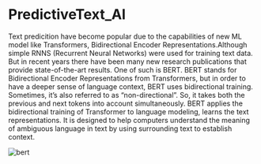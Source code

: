 # PredictiveText_AI

Text predicition have become popular due to the capabilities of new ML model like Transformers, Bidirectional Encoder Representations.Although simple RNNS (Recurrent Neural Networks) were used for training text data. But in recent years there have been many new research publications that provide state-of-the-art results. One of such is BERT.
BERT stands for Bidirectional Encoder Representations from Transformers, but in order to have a deeper sense of language context, BERT uses bidirectional training. Sometimes, it’s also referred to as “non-directional”. So,  it takes both the previous and next tokens into account simultaneously. BERT applies the bidirectional training of Transformer to language modeling, learns the text representations. It is designed to help computers understand the meaning of ambiguous language in text by using surrounding text to establish context.

![bert](https://user-images.githubusercontent.com/59423092/230950403-a4238967-ca3c-4ae7-adf7-9e8ec422b7da.png)









